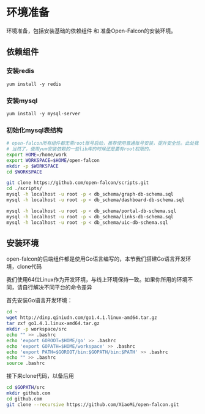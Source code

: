 # 环境准备
环境准备，包括安装基础的依赖组件 和 准备Open-Falcon的安装环境。

## 依赖组件
### 安装redis
	yum install -y redis
	
### 安装mysql
	yum install -y mysql-server
	
### 初始化mysql表结构
```bash
# open-falcon所有组件都无需root账号启动，推荐使用普通账号安装，提升安全性。此处我们使用普通账号：work来安装部署所有组件
# 当然了，使用yum安装依赖的一些lib库的时候还是要有root权限的。
export HOME=/home/work
export WORKSPACE=$HOME/open-falcon
mkdir -p $WORKSPACE
cd $WORKSPACE

git clone https://github.com/open-falcon/scripts.git     
cd ./scripts/
mysql -h localhost -u root -p < db_schema/graph-db-schema.sql
mysql -h localhost -u root -p < db_schema/dashboard-db-schema.sql

mysql -h localhost -u root -p < db_schema/portal-db-schema.sql
mysql -h localhost -u root -p < db_schema/links-db-schema.sql
mysql -h localhost -u root -p < db_schema/uic-db-schema.sql
```

## 安装环境
open-falcon的后端组件都是使用Go语言编写的，本节我们搭建Go语言开发环境，clone代码

我们使用64位Linux作为开发环境，与线上环境保持一致。如果你所用的环境不同，请自行解决不同平台的命令差异

首先安装Go语言开发环境：

```bash
cd ~
wget http://dinp.qiniudn.com/go1.4.1.linux-amd64.tar.gz
tar zxf go1.4.1.linux-amd64.tar.gz
mkdir -p workspace/src
echo "" >> .bashrc
echo 'export GOROOT=$HOME/go' >> .bashrc
echo 'export GOPATH=$HOME/workspace' >> .bashrc
echo 'export PATH=$GOROOT/bin:$GOPATH/bin:$PATH' >> .bashrc
echo "" >> .bashrc
source .bashrc
```

接下来clone代码，以备后用

```bash
cd $GOPATH/src
mkdir github.com
cd github.com
git clone --recursive https://github.com/XiaoMi/open-falcon.git
```